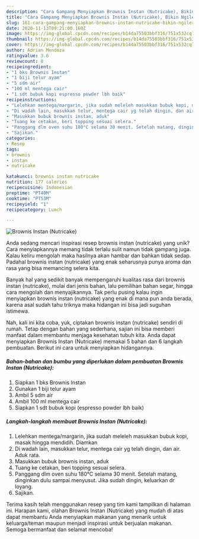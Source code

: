 ```yaml
---
description: "Cara Gampang Menyiapkan Brownis Instan (Nutricake), Bikin Ngiler"
title: "Cara Gampang Menyiapkan Brownis Instan (Nutricake), Bikin Ngiler"
slug: 161-cara-gampang-menyiapkan-brownis-instan-nutricake-bikin-ngiler
date: 2020-11-13T09:21:00.160Z
image: https://img-global.cpcdn.com/recipes/b14da75503bbf316/751x532cq70/brownis-instan-nutricake-foto-resep-utama.jpg
thumbnail: https://img-global.cpcdn.com/recipes/b14da75503bbf316/751x532cq70/brownis-instan-nutricake-foto-resep-utama.jpg
cover: https://img-global.cpcdn.com/recipes/b14da75503bbf316/751x532cq70/brownis-instan-nutricake-foto-resep-utama.jpg
author: Adrian Mendoza
ratingvalue: 3.6
reviewcount: 8
recipeingredient:
- "1 bks Brownis Instan"
- "1 biji telur ayam"
- "5 sdm air"
- "100 ml mentega cair"
- "1 sdt bubuk kopi espresso powder lbh baik"
recipeinstructions:
- "Lelehkan mentega/margarin, jika sudah meleleh masukkan bubuk kopi, masak hingga mendidih. Diamkan"
- "Di wadah lain, masukkan telur, mentega cair yg telah dingin, dan air. Aduk rata."
- "Masukkan bubuk brownis instan, aduk"
- "Tuang ke cetakan, beri topping sesuai selera."
- "Panggang dlm oven suhu 180°C selama 30 menit. Setelah matang, dinginkan dulu sampai menyusut. Jika sudah dingin, keluarkan dr loyang."
- "Sajikan."
categories:
- Resep
tags:
- brownis
- instan
- nutricake

katakunci: brownis instan nutricake 
nutrition: 177 calories
recipecuisine: Indonesian
preptime: "PT40M"
cooktime: "PT53M"
recipeyield: "1"
recipecategory: Lunch

---
```



![Brownis Instan (Nutricake)](https://img-global.cpcdn.com/recipes/b14da75503bbf316/751x532cq70/brownis-instan-nutricake-foto-resep-utama.jpg)

Anda sedang mencari inspirasi resep brownis instan (nutricake) yang unik? Cara menyiapkannya memang tidak terlalu sulit namun tidak gampang juga. Kalau keliru mengolah maka hasilnya akan hambar dan bahkan tidak sedap. Padahal brownis instan (nutricake) yang enak seharusnya punya aroma dan rasa yang bisa memancing selera kita.

Banyak hal yang sedikit banyak mempengaruhi kualitas rasa dari brownis instan (nutricake), mulai dari jenis bahan, lalu pemilihan bahan segar, hingga cara mengolah dan menyajikannya. Tak perlu pusing kalau ingin menyiapkan brownis instan (nutricake) yang enak di mana pun anda berada, karena asal sudah tahu triknya maka hidangan ini bisa jadi suguhan istimewa.




Nah, kali ini kita coba, yuk, ciptakan brownis instan (nutricake) sendiri di rumah. Tetap dengan bahan yang sederhana, sajian ini bisa memberi manfaat dalam membantu menjaga kesehatan tubuh kita. Anda dapat menyiapkan Brownis Instan (Nutricake) memakai 5 bahan dan 6 langkah pembuatan. Berikut ini cara untuk menyiapkan hidangannya.

<!--inarticleads1-->

##### Bahan-bahan dan bumbu yang diperlukan dalam pembuatan Brownis Instan (Nutricake):

1. Siapkan 1 bks Brownis Instan
1. Gunakan 1 biji telur ayam
1. Ambil 5 sdm air
1. Ambil 100 ml mentega cair
1. Siapkan 1 sdt bubuk kopi (espresso powder lbh baik)




<!--inarticleads2-->

##### Langkah-langkah membuat Brownis Instan (Nutricake):

1. Lelehkan mentega/margarin, jika sudah meleleh masukkan bubuk kopi, masak hingga mendidih. Diamkan
1. Di wadah lain, masukkan telur, mentega cair yg telah dingin, dan air. Aduk rata.
1. Masukkan bubuk brownis instan, aduk
1. Tuang ke cetakan, beri topping sesuai selera.
1. Panggang dlm oven suhu 180°C selama 30 menit. Setelah matang, dinginkan dulu sampai menyusut. Jika sudah dingin, keluarkan dr loyang.
1. Sajikan.




Terima kasih telah menggunakan resep yang tim kami tampilkan di halaman ini. Harapan kami, olahan Brownis Instan (Nutricake) yang mudah di atas dapat membantu Anda menyiapkan makanan yang menarik untuk keluarga/teman maupun menjadi inspirasi untuk berjualan makanan. Semoga bermanfaat dan selamat mencoba!
